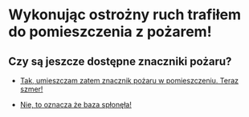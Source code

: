 # Wykonując ostrożny ruch trafiłem do pomieszczenia z pożarem!

## Czy są jeszcze dostępne znaczniki pożaru?

- [Tak, umieszczam zatem znacznik pożaru w pomieszczeniu. Teraz szmer!](../../ostrozny-ruch-szmer/ostrozny-ruch-szmer.md)

- [Nie, to oznacza że baza spłonęła!](../../../../../koniec-gry/baza-splonela/baza-splonela.md)